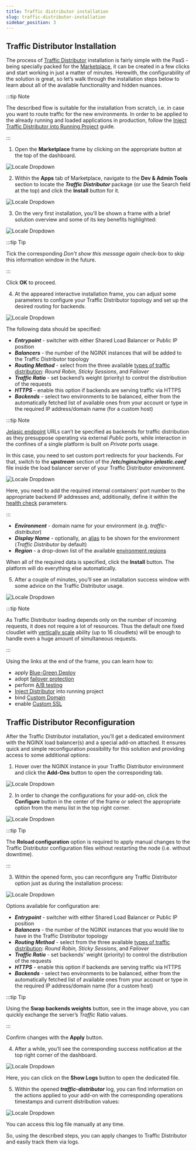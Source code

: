 ```yaml
---
title: Traffic distributor installation
slug: traffic-distributor-installation
sidebar_position: 3
---
```


## Traffic Distributor Installation

The process of [Traffic Distributor](http://localhost:3000/docs/application-setting/traffic-distributor/traffic-distributor-overview) installation is fairly simple with the PaaS - being specially packed for the [Marketplace](/docs/deployment-tools/cloud-scripting-&-jps/marketplace), it can be created in a few clicks and start working in just a matter of minutes. Herewith, the configurability of the solution is great, so let’s walk through the installation steps below to learn about all of the available functionality and hidden nuances.

:::tip Note

The described flow is suitable for the installation from scratch, i.e. in case you want to route traffic for the new environments. In order to be applied to the already running and loaded applications in production, follow the [Inject Traffic Distributor into Running Project](http://localhost:3000/docs/application-setting/traffic-distributor/traffic-distributor-integrate) guide.

:::

1. Open the **Marketplace** frame by clicking on the appropriate button at the top of the dashboard.

<div style={{
    display:'flex',
    justifyContent: 'center',
    margin: '0 0 1rem 0'
}}>

![Locale Dropdown](./img/TrafficDistributorInstallation/01-paas-main-buttons.png)

</div>

2. Within the **Apps** tab of Marketplace, navigate to the **Dev & Admin Tools** section to locate the **_Traffic Distributor_** package (or use the Search field at the top) and click the **Install** button for it.

<div style={{
    display:'flex',
    justifyContent: 'center',
    margin: '0 0 1rem 0'
}}>

![Locale Dropdown](./img/TrafficDistributorInstallation/02-traffic-distributor-in-marketplace.png)

</div>

3. On the very first installation, you’ll be shown a frame with a brief solution overview and some of its key benefits highlighted:

<div style={{
    display:'flex',
    justifyContent: 'center',
    margin: '0 0 1rem 0'
}}>

![Locale Dropdown](./img/TrafficDistributorInstallation/03-traffic-distributor-description-and-benefits.png)

</div>

:::tip Tip

Tick the corresponding _Don’t show this message again_ check-box to skip this information window in the future.

:::

Click **OK** to proceed.

4. At the appeared interactive installation frame, you can adjust some parameters to configure your Traffic Distributor topology and set up the desired routing for backends.

<div style={{
    display:'flex',
    justifyContent: 'center',
    margin: '0 0 1rem 0'
}}>

![Locale Dropdown](./img/TrafficDistributorInstallation/04-configure-traffic-distributor-installation.png)

</div>

The following data should be specified:

- **_Entrypoint_** - switcher with either Shared Load Balancer or Public IP position
- **_Balancers_** - the number of the NGINX instances that will be added to the Traffic Distributor topology
- **_Routing Method_** - select from the three available [types of traffic distribution](http://localhost:3000/docs/application-setting/traffic-distributor/traffic-distributor-overview#routing-methods): _Round Robin, Sticky Sessions_, and _Failover_
- **_Traffic Ratio_** - set backend’s weight (priority) to control the distribution of the requests
- **_HTTPS_** - enable this option if backends are serving traffic via HTTPS
- **_Backends_** - select two environments to be balanced, either from the automatically fetched list of available ones from your account or type in the required IP address/domain name (for a custom host)

:::tip Note

[Jelasic endpoint](/docs/application-setting/external-access-to-applications/endpoints) URLs can’t be specified as backends for traffic distribution as they presuppose operating via external _Public_ ports, while interaction in the confines of a single platform is built on _Private_ ports usage.

In this case, you need to set custom port redirects for your backends. For that, switch to the **_upstream_** section of the **_/etc/nginx/nginx-jelastic.conf_** file inside the load balancer server of your Traffic Distributor environment.

<div style={{
    display:'flex',
    justifyContent: 'center',
    margin: '0 0 1rem 0'
}}>

![Locale Dropdown](./img/TrafficDistributorInstallation/05-traffic-distributor-ports-redirect.png)

</div>

Here, you need to add the required internal containers' port number to the appropriate backend IP addresses and, additionally, define it within the [health check](http://localhost:3000/docs/application-setting/traffic-distributor/use-cases/failover-protection) parameters.

:::

- **_Environment_** - domain name for your environment (e.g. _traffic-distributor_)
- **_Display Name_** - optionally, an [alias](/docs/environment-management/environment-aliases) to be shown for the environment (_Traffic Distributor_ by default)
- **_Region_** - a drop-down list of the available [environment regions](/docs/environment-management/environment-regions/choosing-a-region)

When all of the required data is specified, click the **Install** button. The platform will do everything else automatically.

5. After a couple of minutes, you’ll see an installation success window with some advice on the Traffic Distributor usage.

<div style={{
    display:'flex',
    justifyContent: 'center',
    margin: '0 0 1rem 0'
}}>

![Locale Dropdown](./img/TrafficDistributorInstallation/06-traffic-distributor-installed.png)

</div>

:::tip Note

As Traffic Distributor loading depends only on the number of incoming requests, it does not require a lot of resources. Thus the default one fixed cloudlet with [vertically scale](/docs/application-setting/scaling-and-clustering/automatic-vertical-scaling) ability (up to 16 cloudlets) will be enough to handle even a huge amount of simultaneous requests.

:::

Using the links at the end of the frame, you can learn how to:

- apply [Blue-Green Deploy](http://localhost:3000/docs/application-setting/traffic-distributor/use-cases/blue-green-deploy)
- adopt [failover protection](http://localhost:3000/docs/application-setting/traffic-distributor/use-cases/failover-protection)
- perform [A/B testing](http://localhost:3000/docs/application-setting/traffic-distributor/use-cases/a-b-testing)
- [Inject Distributor](http://localhost:3000/docs/application-setting/traffic-distributor/traffic-distributor-integrate) into running project
- bind [Custom Domain](/docs/application-setting/domain-name-management/custom-domain-name)
- enable [Custom SSL](/docs/application-setting/ssl/custom-ssl)

## Traffic Distributor Reconfiguration

After the Traffic Distributor installation, you’ll get a dedicated environment with the NGINX load balancer(s) and a special add-on attached. It ensures quick and simple reconfiguration possibility for this solution and providing access to some additional options:

1. Hover over the NGINX instance in your Traffic Distributor environment and click the **Add-Ons** button to open the corresponding tab.

<div style={{
    display:'flex',
    justifyContent: 'center',
    margin: '0 0 1rem 0'
}}>

![Locale Dropdown](./img/TrafficDistributorInstallation/07-traffic-distributor-add-on.png)

</div>

2. In order to change the configurations for your add-on, click the **Configure** button in the center of the frame or select the appropriate option from the menu list in the top right corner.

<div style={{
    display:'flex',
    justifyContent: 'center',
    margin: '0 0 1rem 0'
}}>

![Locale Dropdown](./img/TrafficDistributorInstallation/08-traffic-distributor-reconfigure-button.png)

</div>

:::tip Tip

The **Reload configuration** option is required to apply manual changes to the Traffic Distributor configuration files without restarting the node (i.e. without downtime).

:::

3. Within the opened form, you can reconfigure any Traffic Distributor option just as during the installation process:

<div style={{
    display:'flex',
    justifyContent: 'center',
    margin: '0 0 1rem 0'
}}>

![Locale Dropdown](./img/TrafficDistributorInstallation/09-reconfigure-traffic-distributor.png)

</div>

Options available for configuration are:

- **_Entrypoint_** - switcher with either Shared Load Balancer or Public IP position
- **_Balancers_** - the number of the NGINX instances that you would like to have in the Traffic Distributor topology
- **_Routing Method_** - select from the three available [types of traffic distribution](http://localhost:3000/docs/application-setting/traffic-distributor/traffic-distributor-overview): _Round Robin, Sticky_ _Sessions_, and _Failover_
- **_Traffic Ratio_** - set backends' weight (priority) to control the distribution of the requests
- **_HTTPS_** - enable this option if backends are serving traffic via HTTPS
- **_Backends_** - select two environments to be balanced, either from the automatically fetched list of available ones from your account or type in the required IP address/domain name (for a custom host)

:::tip Tip

Using the **Swap backends weights** button, see in the image above, you can quickly exchange the server’s _Traffic_ Ratio values.

:::

Confirm changes with the **Apply** button.

4. After a while, you’ll see the corresponding success notification at the top right corner of the dashboard.

<div style={{
    display:'flex',
    justifyContent: 'center',
    margin: '0 0 1rem 0'
}}>

![Locale Dropdown](./img/TrafficDistributorInstallation/10-show-traffic-distributor-log.png)

</div>

Here, you can click on the **Show Logs** button to open the dedicated file.

5. Within the opened **_traffic-distributor_** log, you can find information on the actions applied to your add-on with the corresponding operations timestamps and current distribution values:

<div style={{
    display:'flex',
    justifyContent: 'center',
    margin: '0 0 1rem 0'
}}>

![Locale Dropdown](./img/TrafficDistributorInstallation/11-traffic-distributor-logs.png)

</div>

You can access this log file manually at any time.

So, using the described steps, you can apply changes to Traffic Distributor and easily track them via logs.
